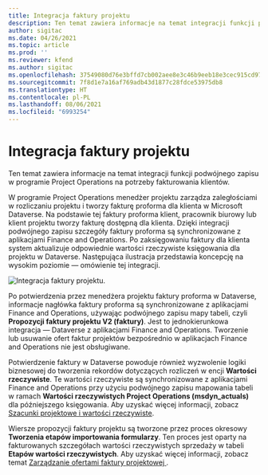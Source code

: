 ```yaml
---
title: Integracja faktury projektu
description: Ten temat zawiera informacje na temat integracji funkcji podwójnego zapisu w programie Project Operations na potrzeby fakturowania klientów.
author: sigitac
ms.date: 04/26/2021
ms.topic: article
ms.prod: ''
ms.reviewer: kfend
ms.author: sigitac
ms.openlocfilehash: 37549080d76e3bffd7cb002aee8e3c46b9eeb18e3cec915cd971881b69747534
ms.sourcegitcommit: 7f8d1e7a16af769adb43d1877c28fdce53975db8
ms.translationtype: HT
ms.contentlocale: pl-PL
ms.lasthandoff: 08/06/2021
ms.locfileid: "6993254"
---
```

# <a name="project-invoice-integration"></a>Integracja faktury projektu

Ten temat zawiera informacje na temat integracji funkcji podwójnego zapisu w programie Project Operations na potrzeby fakturowania klientów.

W programie Project Operations menedżer projektu zarządza zaległościami w rozliczaniu projektu i tworzy fakturę proforma dla klienta w Microsoft Dataverse. Na podstawie tej faktury proforma klient, pracownik biurowy lub klient projektu tworzy fakturę dostępną dla klienta. Dzięki integracji podwójnego zapisu szczegóły faktury proforma są synchronizowane z aplikacjami Finance and Operations. Po zaksięgowaniu faktury dla klienta system aktualizuje odpowiednie wartości rzeczywiste księgowania dla projektu w Dataverse. Następująca ilustracja przedstawia koncepcję na wysokim poziomie — omówienie tej integracji.

   ![Integracja faktury projektu.](./media/DW5Invoicing.png)

Po potwierdzenia przez menedżera projektu faktury proforma w Dataverse, informacje nagłówka faktury proforma są synchronizowane z aplikacjami Finance and Operations, używając podwójnego zapisu mapy tabeli, czyli **Propozycji faktury projektu V2 (faktury)**. Jest to jednokierunkowa integracja — Dataverse z aplikacjami Finance and Operations. Tworzenie lub usuwanie ofert faktur projektów bezpośrednio w aplikacjach Finance and Operations nie jest obsługiwane.

Potwierdzenie faktury w Dataverse powoduje również wyzwolenie logiki biznesowej do tworzenia rekordów dotyczących rozliczeń w encji **Wartości rzeczywiste**. Te wartości rzeczywiste są synchronizowane z aplikacjami Finance and Operations przy użyciu podwójnego zapisu mapowania tabeli w ramach **Wartości rzeczywistych Project Operations (msdyn\_actuals)** dla późniejszego księgowania. Aby uzyskać więcej informacji, zobacz [Szacunki projektowe i wartości rzeczywiste](resource-dual-write-estimates-actuals.md). 

Wiersze propozycji faktury projektu są tworzone przez proces okresowy **Tworzenia etapów importowania formularzy**. Ten proces jest oparty na fakturowanych szczegółach wartości rzeczywistych sprzedaży w tabeli **Etapów wartości rzeczywistych**. Aby uzyskać więcej informacji, zobacz temat [Zarządzanie ofertami faktury projektowej ](../invoicing/format-update-project-invoice-proposals.md#create-project-invoice-proposals). 
